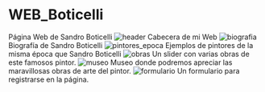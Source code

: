 # WEB_Boticelli
Página Web de Sandro Boticelli
![header](https://github.com/ancastm/WEB_Boticelli/blob/master/screenshots/header.png)
Cabecera de mi Web
![biografia](https://github.com/ancastm/CRUD_LIBROS/blob/master/screenshots/biografia.png)
Biografía de Sandro Boticelli
![pintores_epoca](https://github.com/ancastm/CRUD_LIBROS/blob/master/screenshots/pintores_epoca.png)
Ejemplos de pintores de la misma época que Sandro Boticelli
![obras](https://github.com/ancastm/CRUD_LIBROS/blob/master/screenshots/obras.png)
Un slider con varias obras de este famosos pintor.
![museo](https://github.com/ancastm/CRUD_LIBROS/blob/master/screenshots/museo.png)
Museo donde podremos apreciar las maravillosas obras de arte del pintor.
![formulario](https://github.com/ancastm/CRUD_LIBROS/blob/master/screenshots/formulario.png)
Un formulario para registrarse en la página.

